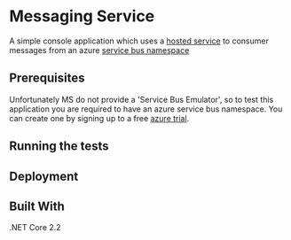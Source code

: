 # Messaging Service 

A simple console application which uses a [hosted service](https://docs.microsoft.com/en-us/aspnet/core/fundamentals/host/hosted-services?view=aspnetcore-2.2) to consumer messages from an azure [service bus namespace](https://docs.microsoft.com/en-us/azure/service-bus-messaging/)

## Prerequisites

Unfortunately MS do not provide a 'Service Bus Emulator', so to test this application you are required to have an azure service bus namespace. You can create one by signing up to a free [azure trial](https://azure.microsoft.com/en-gb/pricing/details/service-bus/).

## Running the tests

## Deployment

## Built With

.NET Core 2.2

